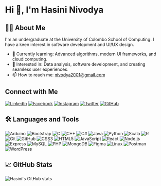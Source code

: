 # Hi 👋, I'm Hasini Nivodya


## 👨‍💻 About Me

I'm an undergraduate at the University of Colombo School of Computing. I have a keen interest in software development and UI/UX design.

- 🌱 Currently learning: Advanced algorithms, modern UI frameworks, and cloud computing.
- 👀 Interested in: Data analysis, software development, and creating seamless user experiences.
- 📫 How to reach me: [nivodya2001@gmail.com](mailto:nivodya2001@gmail.com)


## Connect with Me

[![LinkedIn](https://img.shields.io/badge/LinkedIn-blue?style=flat&logo=linkedin)](https://www.linkedin.com/in/milan-bhanuka-7a69a0196)
[![Facebook](https://img.shields.io/badge/Facebook-blue?style=flat&logo=facebook)](https://www.facebook.com/milan.viladdaragamage.7)
[![Instagram](https://img.shields.io/badge/Instagram-purple?style=flat&logo=instagram)](https://www.instagram.com/_._milaan_._)
[![Twitter](https://img.shields.io/badge/Twitter-blue?style=flat&logo=twitter)](https://twitter.com/vgmbhanuka)
[![GitHub](https://img.shields.io/badge/GitHub-black?style=flat&logo=github)](https://github.com/vgmbhanuka)

## 🛠️ Languages and Tools

![Arduino](https://img.shields.io/badge/Arduino-00979D?style=flat&logo=arduino&logoColor=white)
![Bootstrap](https://img.shields.io/badge/Bootstrap-563D7C?style=flat&logo=bootstrap&logoColor=white)
![C](https://img.shields.io/badge/C-A8B9CC?style=flat&logo=c&logoColor=white)
![C++](https://img.shields.io/badge/C++-00599C?style=flat&logo=c%2B%2B&logoColor=white)
![C#](https://img.shields.io/badge/C%23-239120?style=flat&logo=c-sharp&logoColor=white)
![Java](https://img.shields.io/badge/Java-007396?style=flat&logo=java&logoColor=white)
![Python](https://img.shields.io/badge/Python-3776AB?style=flat&logo=python&logoColor=white)
![Scala](https://img.shields.io/badge/Scala-DC322F?style=flat&logo=scala&logoColor=white)
![R](https://img.shields.io/badge/R-276DC3?style=flat&logo=r&logoColor=white)
![Git](https://img.shields.io/badge/Git-F05032?style=flat&logo=git&logoColor=white)
![GitHub](https://img.shields.io/badge/GitHub-181717?style=flat&logo=github&logoColor=white)
![CSS3](https://img.shields.io/badge/CSS3-1572B6?style=flat&logo=css3&logoColor=white)
![HTML5](https://img.shields.io/badge/HTML5-E34F26?style=flat&logo=html5&logoColor=white)
![JavaScript](https://img.shields.io/badge/JavaScript-F7DF1E?style=flat&logo=javascript&logoColor=white)
![React](https://img.shields.io/badge/React-61DAFB?style=flat&logo=react&logoColor=white)
![Node.js](https://img.shields.io/badge/Node.js-339933?style=flat&logo=nodedotjs&logoColor=white)
![Express](https://img.shields.io/badge/Express-000000?style=flat&logo=express&logoColor=white)
![MySQL](https://img.shields.io/badge/MySQL-4479A1?style=flat&logo=mysql&logoColor=white)
![PHP](https://img.shields.io/badge/PHP-777BB4?style=flat&logo=php&logoColor=white)
![MongoDB](https://img.shields.io/badge/MongoDB-47A248?style=flat&logo=mongodb&logoColor=white)
![Figma](https://img.shields.io/badge/Figma-F24E1E?style=flat&logo=figma&logoColor=white)
![Linux](https://img.shields.io/badge/Linux-FCC624?style=flat&logo=linux&logoColor=white)
![Postman](https://img.shields.io/badge/Postman-FF6C37?style=flat&logo=postman&logoColor=white)
![WordPress](https://img.shields.io/badge/WordPress-21759B?style=flat&logo=wordpress&logoColor=white)

## 📈 GitHub Stats

![Hasini's GitHub stats](https://github-readme-stats.vercel.app/api?username=your-username&show_icons=true&theme=radical)
